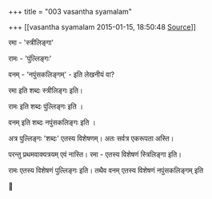 +++
title = "003 vasantha syamalam"

+++
[[vasantha syamalam	2015-01-15, 18:50:48 [Source](https://groups.google.com/g/samskrita/c/ozYJzWLXyPg)]]



रमा - 'स्त्रीलिङ्गा'

रामः - 'पुंल्लिङ्गः'

वनम् - 'नपुंसकलिङ्गम्' - इति लेखनीयं वा?



रमा इति शब्दः स्त्रीलिङ्गः इति।

रामः इति शब्दः पुंल्लिङ्गः इति ।

वनम् इति शब्दः नपुंसकलिङ्गः इति ।



अत्र पुल्लिङ्गः 'शब्दः' एतस्य विशेषणम्। अतः सर्वत्र एकरूपता अस्ति।

    

परन्तु प्रथमवाक्यत्रयम् एवं नास्ति। रमा - एतस्य विशेषणं स्त्रिलिङ्गा इति।

रामः एतस्य विशेषणं पुल्लिङ्गः इति। तथैव वनम् एतस्य विशेषणं नपुंसकलिङ्गम् इति



